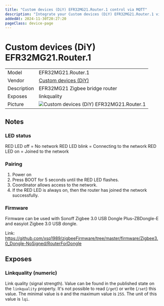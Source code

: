 ```yaml
---
title: "Custom devices (DiY) EFR32MG21.Router.1 control via MQTT"
description: "Integrate your Custom devices (DiY) EFR32MG21.Router.1 via Zigbee2MQTT with whatever smart home infrastructure you are using without the vendor's bridge or gateway."
addedAt: 2024-11-30T20:27:20
pageClass: device-page
---
```


<!-- !!!! -->
<!-- ATTENTION: This file is auto-generated through docgen! -->
<!-- You can only edit the "Notes"-Section between the two comment lines "Notes BEGIN" and "Notes END". -->
<!-- Do not use h1 or h2 heading within "## Notes"-Section. -->
<!-- !!!! -->

# Custom devices (DiY) EFR32MG21.Router.1

|     |     |
|-----|-----|
| Model | EFR32MG21.Router.1  |
| Vendor  | [Custom devices (DiY)](/supported-devices/#v=Custom%20devices%20(DiY))  |
| Description | EFR32MG21 Zigbee bridge router |
| Exposes | linkquality |
| Picture | ![Custom devices (DiY) EFR32MG21.Router.1](https://www.zigbee2mqtt.io/images/devices/EFR32MG21.Router.1.png) |


<!-- Notes BEGIN: You can edit here. Add "## Notes" headline if not already present. -->
## Notes

### LED status

RED LED off = No network
RED LED blink = Connecting to the network
RED LED on = Joined to the network

### Pairing

1) Power on
2) Press BOOT for 5 seconds until the RED LED flashes.
3) Coordinator allows access to the network.
4) If the RED LED is always on, then the router has joined the network successfully.

### Firmware

Firmware can be used with Sonoff Zigbee 3.0 USB Dongle Plus–ZBDongle-E and easyiot Zigbee 3.0 USB dongle.

Link: https://github.com/xsp1989/zigbeeFirmware/tree/master/firmware/Zigbee3.0_Dongle-NoSigned/RouterForDongle
<!-- Notes END: Do not edit below this line -->




## Exposes

### Linkquality (numeric)
Link quality (signal strength).
Value can be found in the published state on the `linkquality` property.
It's not possible to read (`/get`) or write (`/set`) this value.
The minimal value is `0` and the maximum value is `255`.
The unit of this value is `lqi`.


